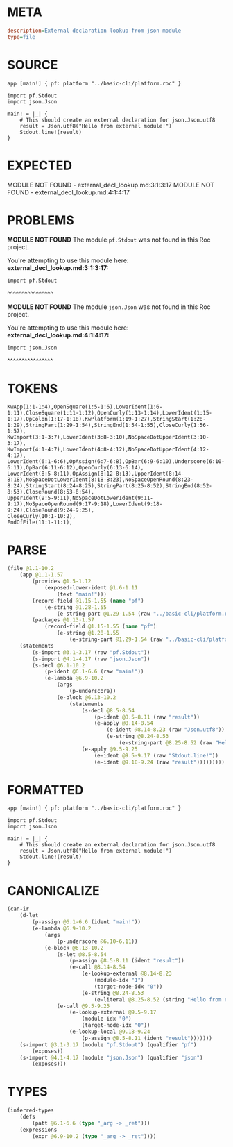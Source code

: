 # META
~~~ini
description=External declaration lookup from json module
type=file
~~~
# SOURCE
~~~roc
app [main!] { pf: platform "../basic-cli/platform.roc" }

import pf.Stdout
import json.Json

main! = |_| {
    # This should create an external declaration for json.Json.utf8
    result = Json.utf8("Hello from external module!")
    Stdout.line!(result)
}
~~~
# EXPECTED
MODULE NOT FOUND - external_decl_lookup.md:3:1:3:17
MODULE NOT FOUND - external_decl_lookup.md:4:1:4:17
# PROBLEMS
**MODULE NOT FOUND**
The module `pf.Stdout` was not found in this Roc project.

You're attempting to use this module here:
**external_decl_lookup.md:3:1:3:17:**
```roc
import pf.Stdout
```
^^^^^^^^^^^^^^^^


**MODULE NOT FOUND**
The module `json.Json` was not found in this Roc project.

You're attempting to use this module here:
**external_decl_lookup.md:4:1:4:17:**
```roc
import json.Json
```
^^^^^^^^^^^^^^^^


# TOKENS
~~~zig
KwApp(1:1-1:4),OpenSquare(1:5-1:6),LowerIdent(1:6-1:11),CloseSquare(1:11-1:12),OpenCurly(1:13-1:14),LowerIdent(1:15-1:17),OpColon(1:17-1:18),KwPlatform(1:19-1:27),StringStart(1:28-1:29),StringPart(1:29-1:54),StringEnd(1:54-1:55),CloseCurly(1:56-1:57),
KwImport(3:1-3:7),LowerIdent(3:8-3:10),NoSpaceDotUpperIdent(3:10-3:17),
KwImport(4:1-4:7),LowerIdent(4:8-4:12),NoSpaceDotUpperIdent(4:12-4:17),
LowerIdent(6:1-6:6),OpAssign(6:7-6:8),OpBar(6:9-6:10),Underscore(6:10-6:11),OpBar(6:11-6:12),OpenCurly(6:13-6:14),
LowerIdent(8:5-8:11),OpAssign(8:12-8:13),UpperIdent(8:14-8:18),NoSpaceDotLowerIdent(8:18-8:23),NoSpaceOpenRound(8:23-8:24),StringStart(8:24-8:25),StringPart(8:25-8:52),StringEnd(8:52-8:53),CloseRound(8:53-8:54),
UpperIdent(9:5-9:11),NoSpaceDotLowerIdent(9:11-9:17),NoSpaceOpenRound(9:17-9:18),LowerIdent(9:18-9:24),CloseRound(9:24-9:25),
CloseCurly(10:1-10:2),
EndOfFile(11:1-11:1),
~~~
# PARSE
~~~clojure
(file @1.1-10.2
	(app @1.1-1.57
		(provides @1.5-1.12
			(exposed-lower-ident @1.6-1.11
				(text "main!")))
		(record-field @1.15-1.55 (name "pf")
			(e-string @1.28-1.55
				(e-string-part @1.29-1.54 (raw "../basic-cli/platform.roc"))))
		(packages @1.13-1.57
			(record-field @1.15-1.55 (name "pf")
				(e-string @1.28-1.55
					(e-string-part @1.29-1.54 (raw "../basic-cli/platform.roc"))))))
	(statements
		(s-import @3.1-3.17 (raw "pf.Stdout"))
		(s-import @4.1-4.17 (raw "json.Json"))
		(s-decl @6.1-10.2
			(p-ident @6.1-6.6 (raw "main!"))
			(e-lambda @6.9-10.2
				(args
					(p-underscore))
				(e-block @6.13-10.2
					(statements
						(s-decl @8.5-8.54
							(p-ident @8.5-8.11 (raw "result"))
							(e-apply @8.14-8.54
								(e-ident @8.14-8.23 (raw "Json.utf8"))
								(e-string @8.24-8.53
									(e-string-part @8.25-8.52 (raw "Hello from external module!")))))
						(e-apply @9.5-9.25
							(e-ident @9.5-9.17 (raw "Stdout.line!"))
							(e-ident @9.18-9.24 (raw "result")))))))))
~~~
# FORMATTED
~~~roc
app [main!] { pf: platform "../basic-cli/platform.roc" }

import pf.Stdout
import json.Json

main! = |_| {
	# This should create an external declaration for json.Json.utf8
	result = Json.utf8("Hello from external module!")
	Stdout.line!(result)
}
~~~
# CANONICALIZE
~~~clojure
(can-ir
	(d-let
		(p-assign @6.1-6.6 (ident "main!"))
		(e-lambda @6.9-10.2
			(args
				(p-underscore @6.10-6.11))
			(e-block @6.13-10.2
				(s-let @8.5-8.54
					(p-assign @8.5-8.11 (ident "result"))
					(e-call @8.14-8.54
						(e-lookup-external @8.14-8.23
							(module-idx "1")
							(target-node-idx "0"))
						(e-string @8.24-8.53
							(e-literal @8.25-8.52 (string "Hello from external module!")))))
				(e-call @9.5-9.25
					(e-lookup-external @9.5-9.17
						(module-idx "0")
						(target-node-idx "0"))
					(e-lookup-local @9.18-9.24
						(p-assign @8.5-8.11 (ident "result")))))))
	(s-import @3.1-3.17 (module "pf.Stdout") (qualifier "pf")
		(exposes))
	(s-import @4.1-4.17 (module "json.Json") (qualifier "json")
		(exposes)))
~~~
# TYPES
~~~clojure
(inferred-types
	(defs
		(patt @6.1-6.6 (type "_arg -> _ret")))
	(expressions
		(expr @6.9-10.2 (type "_arg -> _ret"))))
~~~
